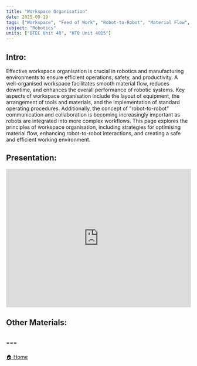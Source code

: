 ```yaml
---
title: "Workspace Organisation"
date: 2025-09-19
tags: ["Workspace", "Feed of Work", "Robot-to-Robot", "Material Flow", "Logistics"]
subject: "Robotics"
units: ["BTEC Unit 40", "HTQ Unit 4015"]
---
```


## Intro:

Effective workspace organisation is crucial in robotics and manufacturing environments to ensure efficient operations, safety, and productivity. A well-organised workspace facilitates smooth material flow, reduces downtime, and enhances the overall performance of robotic systems. Key aspects of workspace organisation include the layout of equipment, the arrangement of tools and materials, and the implementation of standard operating procedures. Additionally, the concept of "robot-to-robot" communication and collaboration is becoming increasingly important as robots are integrated into more complex workflows. This page explores the principles of workspace organisation, including strategies for optimising material flow, enhancing robot-to-robot interactions, and creating a safe and efficient working environment.

## Presentation:

<div style="position: relative; width: 100%; height: 0; padding-top: 75%;">
    <iframe src="https://EngineeringShare.github.io/engineering-hub/presentations/Workspace Organisation.pdf" 
        style="position: absolute; top: 0; left: 0; width: 100%; height: 100%; border: none;">
    </iframe>
</div>

## Other Materials:

## ---

<a href="https://engineeringshare.github.io/engineering-hub">🏠 Home</a>
